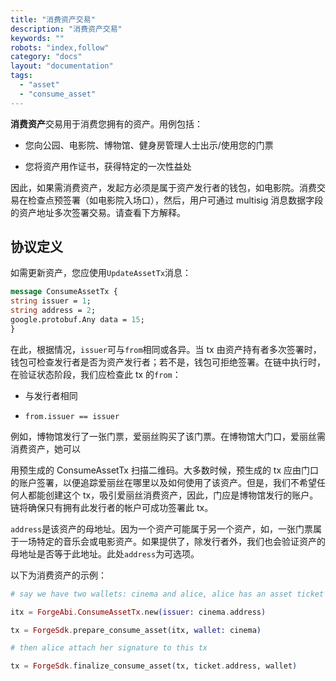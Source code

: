 ```yaml
---
title: "消费资产交易"
description: "消费资产交易"
keywords: ""
robots: "index,follow"
category: "docs"
layout: "documentation"
tags:
  - "asset"
  - "consume_asset"
---
```


**消费资产**交易用于消费您拥有的资产。用例包括：

- 您向公园、电影院、博物馆、健身房管理人士出示/使用您的门票

- 您将资产用作证书，获得特定的一次性益处

因此，如果需消费资产，发起方必须是属于资产发行者的钱包，如电影院。消费交易在检查点预签署（如电影院入场口），然后，用户可通过 multisig 消息数据字段的资产地址多次签署交易。请查看下方解释。

## 协议定义

如需更新资产，您应使用`UpdateAssetTx`消息：

```proto
message ConsumeAssetTx {
string issuer = 1;
string address = 2;
google.protobuf.Any data = 15;
}
```

在此，根据情况，`issuer`可与`from`相同或各异。当 tx 由资产持有者多次签署时，钱包可检查发行者是否为资产发行者；若不是，钱包可拒绝签署。在链中执行时，在验证状态阶段，我们应检查此 tx 的`from`：

- 与发行者相同

- `from.issuer == issuer`

例如，博物馆发行了一张门票，爱丽丝购买了该门票。在博物馆大门口，爱丽丝需消费资产，她可以

用预生成的 ConsumeAssetTx 扫描二维码。大多数时候，预生成的 tx 应由门口的账户签署，以便追踪爱丽丝在哪里以及如何使用了该资产。但是，我们不希望任何人都能创建这个 tx，吸引爱丽丝消费资产，因此，门应是博物馆发行的账户。链将确保只有拥有此发行者的帐户可成功签署此 tx。

`address`是该资产的母地址。因为一个资产可能属于另一个资产，如，一张门票属于一场特定的音乐会或电影资产。如果提供了，除发行者外，我们也会验证资产的母地址是否等于此地址。此处`address`为可选项。

以下为消费资产的示例：

```elixir
# say we have two wallets: cinema and alice, alice has an asset ticket

itx = ForgeAbi.ConsumeAssetTx.new(issuer: cinema.address)

tx = ForgeSdk.prepare_consume_asset(itx, wallet: cinema)

# then alice attach her signature to this tx

tx = ForgeSdk.finalize_consume_asset(tx, ticket.address, wallet)
```
